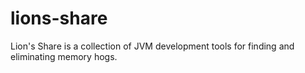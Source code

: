 lions-share
===========

Lion's Share is a collection of JVM development tools for finding and eliminating memory hogs.
